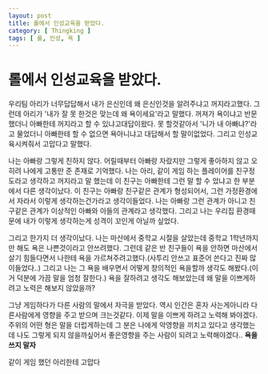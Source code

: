 ```yaml
---
layout: post
title: 롤에서 인성교육을 받았다.
category: [ Thingking ]
tags: [ 롤, 인성, 욕 ]
---
```


# 롤에서 인성교육을 받았다.

우리팀 아리가 너무답답해서 내가 은신인데 왜 은신인것을 알려주냐고 꺼지라고했다. 그런데 아리가 '내가 잘 못 한것은 맞는데 왜 욕이세요'라고 말했다.
꺼져가 욕이냐고 반문했더니 아빠한테 꺼지라고 할 수 있냐고대답이왔다.
못 할것같아서 '니가 내 아빠냐?'라고 물었더니 아빠한테 할 수 없으면 욕아니냐고 대답해서 할 말이없었다.
그리고 인성교육시켜줘서 고맙다고 말했다.

나는 아빠랑 그렇게 친하지 않다. 어릴때부터 아빠랑 자랐지만 그렇게 좋아하지 않고 오히려 나에게 고통만 준 존재로 기억했다.
나는 아리, 같이 게임 하는 플레이어를 친구정도라고 생각하고 꺼지라고 말 했는데 이 친구는 아빠한테 그런 말 할 수 았냐고 한 부분에서 다른 생각이났다.
이 친구는 아빠랑 친구같은 관계가 형성되어서, 그런 가정환경에서 자라서 이렇게 생각하는건가라고 생각이들었다.
나는 아빠랑 그런 관계가 아니고 친구같은 관계가 이상적인 아빠와 아들의 관계라고 생각했다. 그리고 나는 우리집 환경때문에 내가 이렇게 생각하는게 성격이 꼬인게 아닐까 싶었다.

그리고 한가지 더 생각이났다. 나는 마산에서 중학교 시절을 살았는데 중학교 1학년까지만 해도 욕은 나쁜것이라고 안쓰려했다.
그런데 같은 반 친구들이 욕을 안하면 마산에서 살기 힘들다면서 나한테 욕을 가르쳐주려고했다.(사투리 안쓰고 표준어 쓴다고 진짜 많이들었다..)
그리고 나는 그 욕을 배우면서 어떻게 창의적인 욕을할까 생각도 해봤다.(이거 덕분에 가끔 말을 엄청 잘한다.) 욕을 잘하려고 생각도 해보았는데 왜 말을 이쁘게하려고 노력은 해보지 않았을까?

그냥 게임하다가 다른 사람의 말에서 자극을 받았다. 역시 인간은 혼자 사는게아니라 다른사람에게 영향을 주고 받으며 크는것같다.
이제 말을 이쁘게 하려고 노력해 봐야겠다. 주위의 어떤 형은 말을 더럽게하는데 그 분은 나에게 악영향을 끼치고 있다고 생각했는데 나도 그렇게 되지 않을까싶어서
좋은영향을 주는 사람이 되려고 노력해야겠다.. **욕을 쓰지 말자**

같이 게임 했던 아리한테 고맙다
